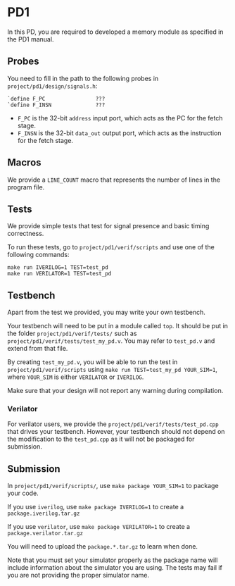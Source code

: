 # PD1

In this PD, you are required to developed a memory module as specified in the PD1 manual.

## Probes

You need to fill in the path to the following probes in `project/pd1/design/signals.h`:

```
`define F_PC                ???
`define F_INSN              ???
```

- `F_PC` is the 32-bit `address` input port, which acts as the PC for the fetch stage.
- `F_INSN` is the 32-bit `data_out` output port, which acts as the instruction for the fetch stage.

## Macros

We provide a `LINE_COUNT` macro that represents the number of lines in the program file.

## Tests

We provide simple tests that test for signal presence and basic timing correctness.

To run these tests, go to `project/pd1/verif/scripts` and use one of the following commands:

```
make run IVERILOG=1 TEST=test_pd
make run VERILATOR=1 TEST=test_pd
```

## Testbench

Apart from the test we provided, you may write your own testbench.

Your testbench will need to be put in a module called `top`.
It should be put in the folder `project/pd1/verif/tests/` such as `project/pd1/verif/tests/test_my_pd.v`.
You may refer to `test_pd.v` and extend from that file.

By creating `test_my_pd.v`, you will be able to run the test in `project/pd1/verif/scripts` using `make run TEST=test_my_pd YOUR_SIM=1`, where `YOUR_SIM` is either `VERILATOR` or `IVERILOG`.

Make sure that your design will not report any warning during compilation.

### Verilator

For verilator users, we provide the `project/pd1/verif/tests/test_pd.cpp` that drives your testbench. 
However, your testbench should not depend on the modification to the `test_pd.cpp` as it will not be packaged for submission.

## Submission

In `project/pd1/verif/scripts/`, use `make package YOUR_SIM=1` to package your code.

If you use `iverilog`, use `make package IVERILOG=1` to create a `package.iverilog.tar.gz`

If you use `verilator`, use `make package VERILATOR=1` to create a `package.verilator.tar.gz`

You will need to upload the `package.*.tar.gz` to learn when done.

Note that you must set your simulator properly as the package name will include
information about the simulator you are using.
The tests may fail if you are not providing the proper simulator name.


